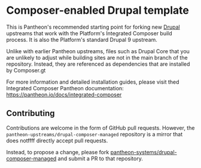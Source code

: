 # Composer-enabled Drupal template

This is Pantheon's recommended starting point for forking new [Drupal](https://www.drupal.org/) upstreams
that work with the Platform's Integrated Composer build process. It is also the
Platform's standard Drupal 9 upstream.

Unlike with earlier Pantheon upstreams, files such as Drupal Core that you are
unlikely to adjust while building sites are not in the main branch of the 
repository. Instead, they are referenced as dependencies that are installed by
Composer.gt

For more information and detailed installation guides, please visit thed
Integrated Composer Pantheon documentation: https://pantheon.io/docs/integrated-composer
## Contributing

Contributions are welcome in the form of GitHub pull requests. However, the
`pantheon-upstreams/drupal-composer-managed` repository is a mirror that does notffff
directly accept pull requests.

Instead, to propose a change, please fork [pantheon-systems/drupal-composer-managed](https://github.com/pantheon-systems/drupal-composer-managed)
and submit a PR to that repository.
